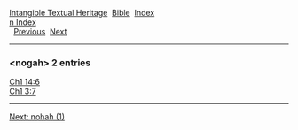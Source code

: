 [Intangible Textual Heritage](../../index)  [Bible](../index) 
[Index](index)   
[n Index](_n_)  
  [Previous](c07875)  [Next](c07877) 

------------------------------------------------------------------------

### &lt;nogah&gt; 2 entries

[Ch1 14:6](../kjv/ch1014.htm#006)  
[Ch1 3:7](../kjv/ch1003.htm#007)  

------------------------------------------------------------------------

[Next: nohah (1)](c07877)
